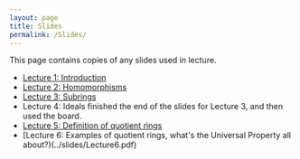 ```yaml
---
layout: page
title: Slides
permalink: /Slides/
---
```


This page contains copies of any slides used in lecture.

- [Lecture 1: Introduction](../slides/Lecture1.pdf)
- [Lecture 2: Homomorphisms](../slides/Lecture2.pdf)
- [Lecture 3: Subrings](../slides/Lecture3.pdf)
- Lecture 4: Ideals finished the end of the slides for Lecture 3, and then used the board.
- [Lecture 5: Definition of quotient rings](../slides/Lecture5.pdf)
- [Lecture 6: Examples of quotient rings, what's the Universal Property all about?)(../slides/Lecture6.pdf)


